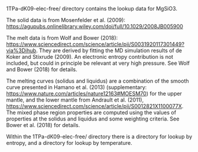 1TPa-dK09-elec-free/ directory contains the lookup data for MgSiO3.

The solid data is from Mosenfelder et al. (2009): https://agupubs.onlinelibrary.wiley.com/doi/full/10.1029/2008JB005900

The melt data is from Wolf and Bower (2018): https://www.sciencedirect.com/science/article/pii/S0031920117301449?via%3Dihub.  They are derived by fitting the MD simulation results of de Koker and Stixrude (2009).  An electronic entropy contribution is not included, but could in principle be relevant at very high pressure.  See Wolf and Bower (2018) for details.

The melting curves (solidus and liquidus) are a combination of the smooth curve presented in Hamano et al. (2013) (supplementary: https://www.nature.com/articles/nature12163#MOESM70) for the upper mantle, and the lower mantle from Andrault et al. (2011), https://www.sciencedirect.com/science/article/pii/S0012821X1100077X.  The mixed phase region properties are computed using the values of properties at the solidus and liquidus and some weighting criteria.  See Bower et al. (2018) for details.

Within the 1TPa-dK09-elec-free/ directory there is a directory for lookup by entropy, and a directory for lookup by temperature.

